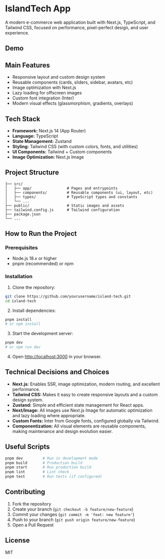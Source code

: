# IslandTech App

A modern e-commerce web application built with Next.js, TypeScript, and Tailwind CSS, focused on performance, pixel-perfect design, and user experience.

## Demo

## Main Features

- Responsive layout and custom design system
- Reusable components (cards, sliders, sidebar, avatars, etc)
- Image optimization with Next.js
- Lazy loading for offscreen images
- Custom font integration (Inter)
- Modern visual effects (glassmorphism, gradients, overlays)

## Tech Stack

- **Framework:** Next.js 14 (App Router)
- **Language:** TypeScript
- **State Management:** Zustand
- **Styling:** Tailwind CSS (with custom colors, fonts, and utilities)
- **UI Components:** Tailwind + Custom components
- **Image Optimization:** Next.js Image

## Project Structure

```
├── src/
│   ├── app/                # Pages and entrypoints
│   ├── components/         # Reusable components (ui, layout, etc)
│   ├── types/              # TypeScript types and constants
│   └── ...
├── public/                 # Static images and assets
├── tailwind.config.js      # Tailwind configuration
├── package.json
└── ...
```

## How to Run the Project

### Prerequisites

- Node.js 18.x or higher
- pnpm (recommended) or npm

### Installation

1. Clone the repository:

```bash
git clone https://github.com/yourusername/island-tech.git
cd island-tech
```

2. Install dependencies:

```bash
pnpm install
# or npm install
```

3. Start the development server:

```bash
pnpm dev
# or npm run dev
```

4. Open [http://localhost:3000](http://localhost:3000) in your browser.

## Technical Decisions and Choices

- **Next.js:** Enables SSR, image optimization, modern routing, and excellent performance.
- **Tailwind CSS:** Makes it easy to create responsive layouts and a custom design system.
- **Zustand:** Simple and efficient state management for React apps.
- **Next/Image:** All images use Next.js Image for automatic optimization and lazy loading where appropriate.
- **Custom Fonts:** Inter from Google fonts, configured globally via Tailwind.
- **Componentization:** All visual elements are reusable components, making maintenance and design evolution easier.

## Useful Scripts

```bash
pnpm dev         # Run in development mode
pnpm build       # Production build
pnpm start       # Run production build
pnpm lint        # Lint check
pnpm test        # Run tests (if configured)
```

## Contributing

1. Fork the repository
2. Create your branch (`git checkout -b feature/new-feature`)
3. Commit your changes (`git commit -m 'feat: new feature'`)
4. Push to your branch (`git push origin feature/new-feature`)
5. Open a Pull Request

## License

MIT

